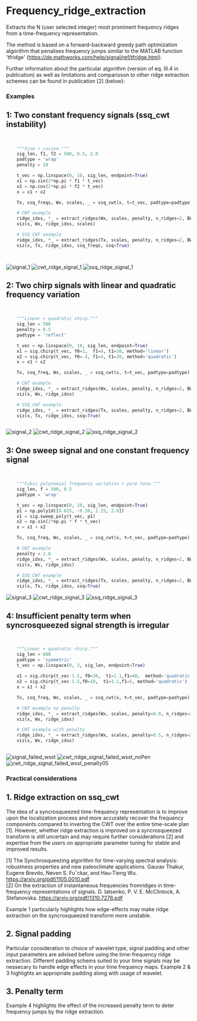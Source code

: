 # Frequency_ridge_extraction
Extracts the N (user selected integer) most prominent frequency ridges from a time-frequency representation. 

The method is based on a forward-backward greedy path optimization algorithm that penalises frequency jumps similar to the MATLAB function 'tfridge' (https://de.mathworks.com/help/signal/ref/tfridge.html). 

Further information about the particular algorithm (version of eq. III.4 in publication) as well as limitations and comparisson to other ridge extraction schemes can be found in publication [2] (below):



### Examples 

## 1: Two constant frequency signals (ssq_cwt instability)

```python

    
    """Sine + cosine."""
    sig_len, f1, f2 = 500, 0.5, 2.0
    padtype = 'wrap'
    penalty = 20

    t_vec = np.linspace(0, 10, sig_len, endpoint=True)
    x1 = np.sin(2*np.pi * f1 * t_vec)
    x2 = np.cos(2*np.pi * f2 * t_vec)
    x = x1 + x2

    Tx, ssq_freqs, Wx, scales, _ = ssq_cwt(x, t=t_vec, padtype=padtype)

    # CWT example
    ridge_idxs, *_ = extract_ridges(Wx, scales, penalty, n_ridges=2, BW=25)
    viz(x, Wx, ridge_idxs, scales)

    # SSQ_CWT example
    ridge_idxs, *_ = extract_ridges(Tx, scales, penalty, n_ridges=2, BW=4)
    viz(x, Tx, ridge_idxs, ssq_freqs, ssq=True)




```

![signal_1](/tests/ridge_extract_readme/imgs/signal_1.png)
![cwt_ridge_signal_1](/tests/ridge_extract_readme/imgs/cwt_signal_1_ridge.png)
![ssq_ridge_signal_1](/tests/ridge_extract_readme/imgs/ssq_signal_1_ridge.png)

## 2: Two chirp signals with linear and quadratic frequency variation

```python

    
    """Linear + quadratic chirp."""
    sig_len = 500
    penalty = 0.5
    padtype = 'reflect'

    t_vec = np.linspace(0, 10, sig_len, endpoint=True)
    x1 = sig.chirp(t_vec, f0=2,  f1=8, t1=20, method='linear')
    x2 = sig.chirp(t_vec, f0=.4, f1=4, t1=20, method='quadratic')
    x = x1 + x2

    Tx, ssq_freq, Wx, scales, _ = ssq_cwt(x, t=t_vec, padtype=padtype)

    # CWT example
    ridge_idxs, *_ = extract_ridges(Wx, scales, penalty, n_ridges=2, BW=25)
    viz(x, Wx, ridge_idxs)

    # SSQ_CWT example
    ridge_idxs, *_ = extract_ridges(Tx, scales, penalty, n_ridges=2, BW=2)
    viz(x, Tx, ridge_idxs, ssq=True)



```

![signal_2](/tests/ridge_extract_readme/imgs/signal_2.png)
![cwt_ridge_signal_2](/tests/ridge_extract_readme/imgs/cwt_signal_2_ridge.png)
![ssq_ridge_signal_2](/tests/ridge_extract_readme/imgs/ssq_signal_2_ridge.png)

## 3: One sweep signal and one constant frequency signal

```python

    
    """Cubic polynomial frequency variation + pure tone."""
    sig_len, f = 500, 0.5
    padtype = 'wrap'

    t_vec = np.linspace(0, 10, sig_len, endpoint=True)
    p1 = np.poly1d([0.025, -0.36, 1.25, 2.0])
    x1 = sig.sweep_poly(t_vec, p1)
    x2 = np.sin(2*np.pi * f * t_vec)
    x = x1 + x2

    Tx, ssq_freq, Wx, scales, _ = ssq_cwt(x, t=t_vec, padtype=padtype)

    # CWT example
    penalty = 2.0
    ridge_idxs, *_ = extract_ridges(Wx, scales, penalty, n_ridges=2, BW=25)
    viz(x, Wx, ridge_idxs)

    # SSQ_CWT example
    ridge_idxs, *_ = extract_ridges(Tx, scales, penalty, n_ridges=2, BW=2)
    viz(x, Tx, ridge_idxs, ssq=True)


```

![signal_3](/tests/ridge_extract_readme/imgs/signal_3.png)
![cwt_ridge_signal_3](/tests/ridge_extract_readme/imgs/cwt_signal_3_ridge.png)
![ssq_ridge_signal_3](/tests/ridge_extract_readme/imgs/ssq_signal_3_ridge.png)

## 4: Insufficient penalty term when syncrosqueezed signal strength is irregular


```python


    """Linear + quadratic chirp."""
    sig_len = 600
    padtype = 'symmetric'
    t_vec = np.linspace(0, 3, sig_len, endpoint=True)
  
    x1 = sig.chirp(t_vec-1.5, f0=30,  t1=1.1,f1=40,  method='quadratic')
    x2 = sig.chirp(t_vec-1.5,f0=10,  t1=1.1,f1=5, method='quadratic')
    x = x1 + x2

    Tx, ssq_freq, Wx, scales, _ = ssq_cwt(x, t=t_vec, padtype=padtype)

    # CWT example no penalty
    ridge_idxs, *_ = extract_ridges(Wx, scales, penalty=0.0, n_ridges=2, BW=25)
    viz(x, Wx, ridge_idxs)

    # CWT example with penalty
    ridge_idxs, *_ = extract_ridges(Wx, scales, penalty=0.5, n_ridges=2, BW=25)
    viz(x, Wx, ridge_idxs)



```

![signal_failed_wsst](/tests/ridge_extract_readme/imgs/signal_failed_wsst.png)
![cwt_ridge_signal_failed_wsst_noPen](/tests/ridge_extract_readme/imgs/cwt_signal_failed_wsst_ridge_pen00.png)
![cwt_ridge_signal_failed_wsst_penalty05](/tests/ridge_extract_readme/imgs/cwt_signal_failed_wsst_ridge_pen05.png)


### Practical considerations

## 1. Ridge extraction on ssq_cwt

The idea of a syncrosqueezed time-frequency representation is to improve upon the localization process and more accurately recover the frequency components compared to inverting the CWT over the entire time-scale plan [1]. However, whether ridge extraction is improved on a syncrosqueezed transform is still uncertain and may require further considerations [2] and expertise from the users on appropriate parameter tuning for stable and improved results.  

[1] The Synchrosqueezing algorithm for time-varying spectral analysis: robustness properties and new paleoclimate applications. Gaurav Thakur, Eugene Brevdo, Neven S. Fuˇckar, and Hau-Tieng Wu. https://arxiv.org/pdf/1105.0010.pdf <br>
[2] On the extraction of instantaneous frequencies fromridges in time-frequency representations of signals. D. Iatsenko, P. V. E. McClintock, A. Stefanovska. https://arxiv.org/pdf/1310.7276.pdf

Example 1 particularly highlights how edge-effects may make ridge extraction on the syncrosqueezed transform more unstable. 

## 2. Signal padding

Particular consideration to choice of wavelet type, signal padding and other input parameters are advised before using the time-frequency ridge extraction. 
Different padding schems suited to your time signals may be nessecary to handle edge effects in your time frequency maps. Example 2 & 3 highlights an appropriate padding along with usage of wavelet.


## 3. Penalty term

Example 4 highlights the effect of the increased penalty term to deter frequency jumps by the ridge extraction.